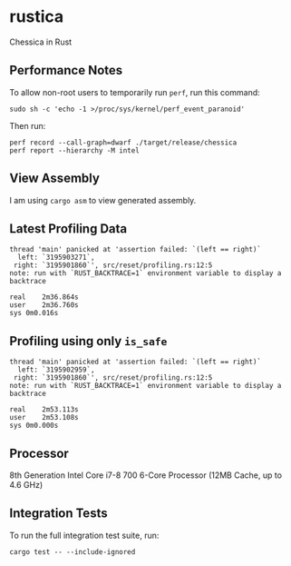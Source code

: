# rustica
Chessica in Rust

## Performance Notes
To allow non-root users to temporarily run `perf`, run this command:
```
sudo sh -c 'echo -1 >/proc/sys/kernel/perf_event_paranoid'
```

Then run:
```
perf record --call-graph=dwarf ./target/release/chessica
perf report --hierarchy -M intel
```

## View Assembly

I am using `cargo asm` to view generated assembly.

## Latest Profiling Data
```
thread 'main' panicked at 'assertion failed: `(left == right)`
  left: `3195903271`,
 right: `3195901860`', src/reset/profiling.rs:12:5
note: run with `RUST_BACKTRACE=1` environment variable to display a backtrace

real	2m36.864s
user	2m36.760s
sys	0m0.016s
```

## Profiling using only `is_safe`
```
thread 'main' panicked at 'assertion failed: `(left == right)`
  left: `3195902959`,
 right: `3195901860`', src/reset/profiling.rs:12:5
note: run with `RUST_BACKTRACE=1` environment variable to display a backtrace

real	2m53.113s
user	2m53.108s
sys	0m0.000s
```

## Processor

8th Generation Intel Core i7-8 700 6-Core Processor (12MB Cache, up to 4.6 GHz)

## Integration Tests

To run the full integration test suite, run:
```
cargo test -- --include-ignored
```
